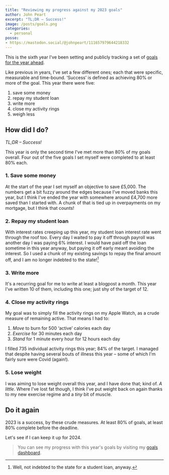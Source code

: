 ```yaml
---
title: "Reviewing my progress against my 2023 goals"
author: John Peart
excerpt: "TL;DR – Success!"
image: /posts/goals.png
categories:
  - personal
posse: 
- https://mastodon.social/@johnpeart/111657979644218332
---
```


This is the sixth year I've been setting and publicly tracking a set of [goals for the year ahead](/goals/). 

Like previous in years, I've set a few different ones; each that were specific, measurable and time-bound. ‘Success’ is defined as achieving 80% or more of the goal. This year there were five:

1. save some money
2. repay my student loan
3. write more
4. close my activity rings
5. weigh less

## How did I do?

*TL;DR – Success!*

This year is only the second time I've met more than 80% of my goals overall. Four out of the five goals I set myself were completed to at least 80% each. 

### 1. Save some money

At the start of the year I set myself an objective to save £5,000. The numbers get a bit fuzzy around the edges because I've moved banks this year, but I think I've ended the year with somewhere around £4,700 more saved than I started with. A chunk of that is tied up in overpayments on my mortgage, but I think that counts!

### 2. Repay my student loan

With interest rates creeping up this year, my student loan interest rate went through the roof too. Every day I waited to pay it off through payroll was another day I was paying 6% interest. I would have paid off the loan sometime in this year anyway, but paying it off early meant avoiding the interest. So I used a chunk of my existing savings to repay the final amount off, and I am no longer indebted to the state![^debt]

[^debt]: Well, not indebted to the state for a student loan, anyway.

### 3. Write more

It's a recurring goal for me to write at least a blogpost a month. This year I've written 10 of them, including this one; just shy of the target of 12.

### 4. Close my activity rings

My goal was to simply fill the activity rings on my Apple Watch, as a crude measure of remaining active. That means I had to:

1. *Move* to burn for 500 ‘active’ calories each day
2. *Exercise* for 30 minutes each day
3. *Stand* for 1 minute every hour for 12 hours each day

I filled 735 individual activity rings this year; 84% of the target. I managed that despite having several bouts of illness this year – some of which I'm fairly sure were Covid (again!). 

### 5. Lose weight

I was aiming to lose weight overall this year, and I have done that; kind of. *A little*. Where I've lost fat though, I think I've put weight back on again thanks to my new exercise regime and a *tiny* bit of muscle.

## Do it again

2023 is a success, by these crude measures. At least 80% of goals, at least 80% complete before the deadline.

Let's see if I can keep it up for 2024.

> You can see my progress with this year's goals by visiting my [goals dashboard](/goals/).
